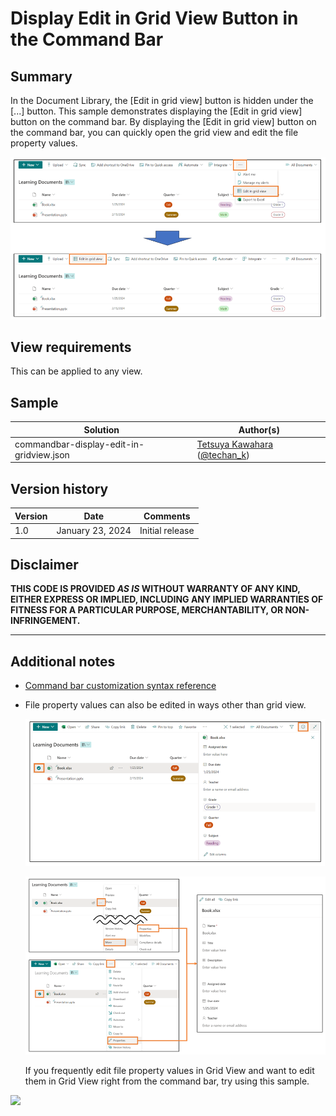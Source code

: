 # Display Edit in Grid View Button in the Command Bar

## Summary

In the Document Library, the [Edit in grid view] button is hidden under the [...] button. This sample demonstrates displaying the [Edit in grid view] button on the command bar. By displaying the [Edit in grid view] button on the command bar, you can quickly open the grid view and edit the file property values.

![screenshot of the sample](./assets/screenshot.png)

## View requirements

This can be applied to any view.

## Sample

Solution|Author(s)
--------|---------
commandbar-display-edit-in-gridview.json| [Tetsuya Kawahara](https://github.com/tecchan1107) ([@techan_k](https://twitter.com/techan_k))

## Version history

Version |Date             |Comments
--------|-----------------|--------------------------------
1.0     |January 23, 2024 |Initial release

## Disclaimer
**THIS CODE IS PROVIDED *AS IS* WITHOUT WARRANTY OF ANY KIND, EITHER EXPRESS OR IMPLIED, INCLUDING ANY IMPLIED WARRANTIES OF FITNESS FOR A PARTICULAR PURPOSE, MERCHANTABILITY, OR NON-INFRINGEMENT.**

---

## Additional notes

- [Command bar customization syntax reference](https://learn.microsoft.com/sharepoint/dev/declarative-customization/view-commandbar-formatting)
- File property values can also be edited in ways other than grid view.

  ![screenshot of the details pane](./assets/details-pane.png)

  ![screenshot of the list form](./assets/list-form.png)

  If you frequently edit file property values in Grid View and want to edit them in Grid View right from the command bar, try using this sample.

<img src="https://pnptelemetry.azurewebsites.net/list-formatting/view-samples/commandbar-display-edit-in-gridview" />